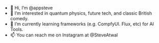 - 👋 Hi, I’m @appsteve
- 👀 I’m interested in quantum physics, future tech, and classic British comedy.
- 🌱 I’m currently learning frameworks (e.g. CompfyUI. Flux, etc) for AI Tools.
- 📫 You can reach me on Instagram at @SteveAtwal

<!---
appsteve/appsteve is a ✨ special ✨ repository because its `README.md` (this file) appears on your GitHub profile.
You can click the Preview link to take a look at your changes.
--->
